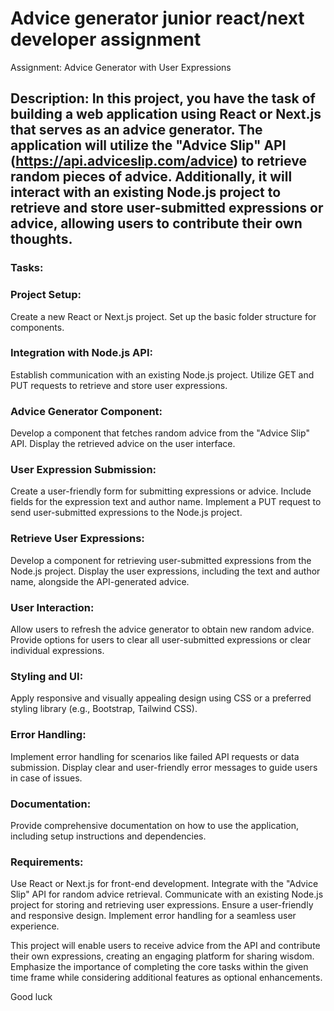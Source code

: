 ﻿# Advice generator junior react/next developer assignment

Assignment: Advice Generator with User Expressions

## Description: In this project, you have the task of building a web application using React or Next.js that serves as an advice generator. The application will utilize the "Advice Slip" API (https://api.adviceslip.com/advice) to retrieve random pieces of advice. Additionally, it will interact with an existing Node.js project to retrieve and store user-submitted expressions or advice, allowing users to contribute their own thoughts.

### Tasks:

### Project Setup:
Create a new React or Next.js project.
Set up the basic folder structure for components.

### Integration with Node.js API:
Establish communication with an existing Node.js project.
Utilize GET and PUT requests to retrieve and store user expressions.

### Advice Generator Component:
Develop a component that fetches random advice from the "Advice Slip" API.
Display the retrieved advice on the user interface.

### User Expression Submission:
Create a user-friendly form for submitting expressions or advice.
Include fields for the expression text and author name.
Implement a PUT request to send user-submitted expressions to the Node.js project.

### Retrieve User Expressions:
Develop a component for retrieving user-submitted expressions from the Node.js project.
Display the user expressions, including the text and author name, alongside the API-generated advice.

### User Interaction:
Allow users to refresh the advice generator to obtain new random advice.
Provide options for users to clear all user-submitted expressions or clear individual expressions.

### Styling and UI:
Apply responsive and visually appealing design using CSS or a preferred styling library (e.g., Bootstrap, Tailwind CSS).

### Error Handling:
Implement error handling for scenarios like failed API requests or data submission.
Display clear and user-friendly error messages to guide users in case of issues.

### Documentation:
Provide comprehensive documentation on how to use the application, including setup instructions and dependencies.

### Requirements:
Use React or Next.js for front-end development.
Integrate with the "Advice Slip" API for random advice retrieval.
Communicate with an existing Node.js project for storing and retrieving user expressions.
Ensure a user-friendly and responsive design.
Implement error handling for a seamless user experience.

This project will enable users to receive advice from the API and contribute their own expressions, creating an engaging platform for sharing wisdom. Emphasize the importance of completing the core tasks within the given time frame while considering additional features as optional enhancements.

Good luck
